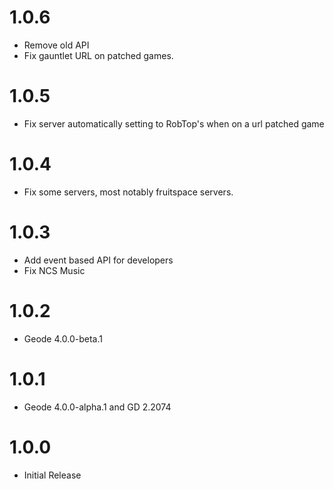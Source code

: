 # 1.0.6
- Remove old API
- Fix gauntlet URL on patched games.
# 1.0.5
- Fix server automatically setting to RobTop's when on a url patched game
# 1.0.4
- Fix some servers, most notably fruitspace servers.
# 1.0.3
- Add event based API for developers
- Fix NCS Music
# 1.0.2
- Geode 4.0.0-beta.1
# 1.0.1
- Geode 4.0.0-alpha.1 and GD 2.2074
# 1.0.0
- Initial Release